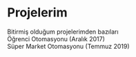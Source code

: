 # Projelerim
Bitirmiş olduğum projelerimden bazıları  
Öğrenci Otomasyonu (Aralık 2017)  
Süper Market Otomasyonu (Temmuz 2019)
